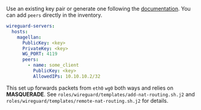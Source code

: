 Use an existing key pair or generate one following the [documentation](https://www.wireguard.com/quickstart/). You can add `peers` directly in the inventory. 

```yaml
wireguard-servers:
  hosts:
    magellan:
      PublicKey: <key>
      PrivateKey: <key>
      WG_PORT: 4119
      peers: 
        - name: some_client
          PublicKey: <key>
          AllowedIPs: 10.10.10.2/32
```

This set up forwards packets from `eth0` `wg0` both ways and relies on **MASQUERADE**. See `roles/wireguard/templates/add-nat-routing.sh.j2` and `roles/wireguard/templates/remote-nat-routing.sh.j2` for details. 